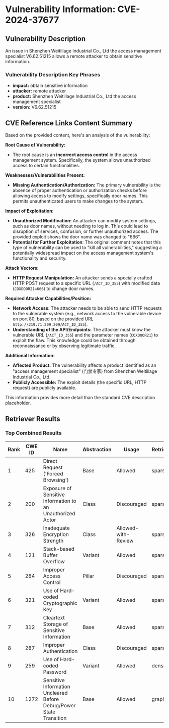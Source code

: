 # Vulnerability Information: CVE-2024-37677

## Vulnerability Description
An issue in Shenzhen Weitillage Industrial Co., Ltd the access management specialist V6.62.51215 allows a remote attacker to obtain sensitive information.

### Vulnerability Description Key Phrases
- **impact:** obtain sensitive information
- **attacker:** remote attacker
- **product:** Shenzhen Weitillage Industrial Co., Ltd the access management specialist
- **version:** V6.62.51215

## CVE Reference Links Content Summary
Based on the provided content, here's an analysis of the vulnerability:

**Root Cause of Vulnerability:**

*   The root cause is an **incorrect access control** in the access management system. Specifically, the system allows unauthorized access to certain functionalities.

**Weaknesses/Vulnerabilities Present:**

*   **Missing Authentication/Authorization:** The primary vulnerability is the absence of proper authentication or authorization checks before allowing access to modify settings, specifically door names. This permits unauthenticated users to make changes to the system.

**Impact of Exploitation:**

*   **Unauthorized Modification:** An attacker can modify system settings, such as door names, without needing to log in. This could lead to disruption of services, confusion, or further unauthorized access. The provided exploit shows the door name was changed to "666".
*   **Potential for Further Exploitation**: The original comment notes that this type of vulnerability can be used to "kill all vulnerabilities," suggesting a potentially widespread impact on the access management system's functionality and security.

**Attack Vectors:**

*   **HTTP Request Manipulation:** An attacker sends a specially crafted HTTP POST request to a specific URL (`/ACT_ID_355`) with modified data (`COXDOOR21=666`) to change door names.

**Required Attacker Capabilities/Position:**

*   **Network Access:** The attacker needs to be able to send HTTP requests to the vulnerable system (e.g., network access to the vulnerable device on port 80, based on the provided URL `http://219.71.209.209/ACT_ID_355`).
*   **Understanding of the API/Endpoints:** The attacker must know the vulnerable URL (`/ACT_ID_355`) and the parameter names (`COXDOOR21`) to exploit the flaw. This knowledge could be obtained through reconnaissance or by observing legitimate traffic.

**Additional Information:**

*   **Affected Product:** The vulnerability affects a product identified as an "access management specialist" (门禁专家) from Shenzhen Weitillage Industrial Co., Ltd.
*  **Publicly Accessible:** The exploit details (the specific URL, HTTP request) are publicly available.

This information provides more detail than the standard CVE description placeholder.

## Retriever Results

### Top Combined Results

| Rank | CWE ID | Name | Abstraction | Usage  | Retrievers | Individual Scores |
|------|--------|------|-------------|-------|------------|-------------------|
| 1 | 425 | Direct Request ('Forced Browsing') | Base | Allowed | sparse | 0.043 |
| 2 | 200 | Exposure of Sensitive Information to an Unauthorized Actor | Class | Discouraged | sparse | 0.040 |
| 3 | 326 | Inadequate Encryption Strength | Class | Allowed-with-Review | sparse | 0.039 |
| 4 | 121 | Stack-based Buffer Overflow | Variant | Allowed | sparse | 0.037 |
| 5 | 284 | Improper Access Control | Pillar | Discouraged | sparse | 0.037 |
| 6 | 321 | Use of Hard-coded Cryptographic Key | Variant | Allowed | sparse | 0.036 |
| 7 | 312 | Cleartext Storage of Sensitive Information | Base | Allowed | sparse | 0.035 |
| 8 | 287 | Improper Authentication | Class | Discouraged | sparse | 0.035 |
| 9 | 259 | Use of Hard-coded Password | Variant | Allowed | dense | 0.569 |
| 10 | 1272 | Sensitive Information Uncleared Before Debug/Power State Transition | Base | Allowed | graph | 0.002 |

